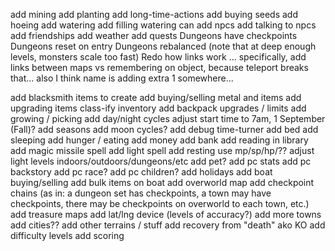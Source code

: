 add mining
add planting
add long-time-actions
add buying seeds
add hoeing
add watering
add filling watering can
add npcs
add talking to npcs
add friendships
add weather
add quests
Dungeons have checkpoints
Dungeons reset on entry
Dungeons rebalanced (note that at deep enough levels, monsters scale too fast)
Redo how links work ... specifically, add links between maps vs remembering on object, because teleport breaks that... also I think name is adding extra 1 somewhere...

add blacksmith items to create
add buying/selling metal and items
add upgrading items
class-ify inventory
add backpack upgrades / limits
add growing / picking
add day/night cycles
adjust start time to 7am, 1 September (Fall)?
add seasons
add moon cycles?
add debug time-turner
add bed
add sleeping
add hunger / eating
add money
add bank
add reading in library
add magic missile spell
add light spell
add resting
use mp/sp/hp/?? 
adjust light levels indoors/outdoors/dungeons/etc
add pet?
add pc stats
add pc backstory
add pc race?
add pc children?
add holidays
add boat buying/selling
add bulk items on boat
add overworld map
add checkpoint chains (as in: a dungeon set has checkpoints, a town may have checkpoints, there may be checkpoints on overworld to each town, etc.)
add treasure maps
add lat/lng device (levels of accuracy?)
add more towns
add cities??
add other terrains / stuff
add recovery from "death" ako KO
add difficulty levels
add scoring